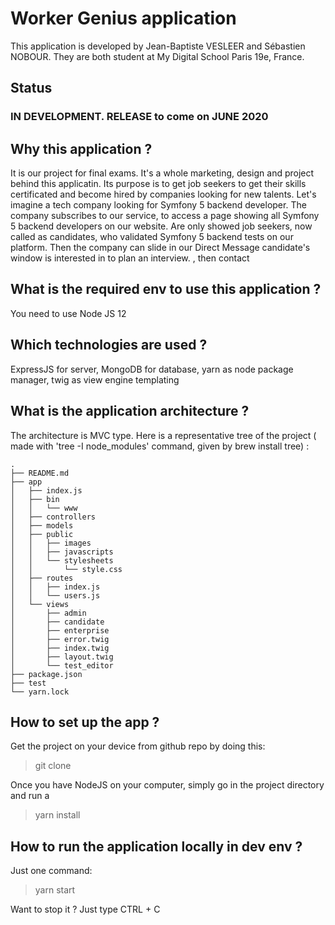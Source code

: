 # Worker Genius application
This application is developed by Jean-Baptiste VESLEER and Sébastien NOBOUR.
They are both student at My Digital School Paris 19e, France.

## Status
### IN DEVELOPMENT. RELEASE to come on JUNE 2020

## Why this application ?
It is our project for final exams. It's a whole marketing, design and project behind this applicatin.
Its purpose is to get job seekers to get their skills certificated and become hired by companies looking for new
talents. Let's imagine a tech company looking for Symfony 5 backend developer.
The company subscribes to our service, to access a page showing all Symfony 5 backend developers on our website.
Are only showed job seekers, now called as candidates, who validated Symfony 5 backend tests on our platform. Then
 the company can slide in our Direct Message candidate's window is interested in to plan an interview. 
, then contact 
 
## What is the required env to use this application ?
You need to use Node JS 12

## Which technologies are used ?
ExpressJS for server, MongoDB for database, yarn as node package manager, twig as view engine templating

## What is the application architecture ?
The architecture is MVC type. Here is a representative tree of the project ( made with 'tree -I node_modules' command,
 given by brew install tree) :
```
.
├── README.md
├── app
│   ├── index.js
│   ├── bin
│   │   └── www
│   ├── controllers
│   ├── models
│   ├── public
│   │   ├── images
│   │   ├── javascripts
│   │   └── stylesheets
│   │       └── style.css
│   ├── routes
│   │   ├── index.js
│   │   └── users.js
│   └── views
│       ├── admin
│       ├── candidate
│       ├── enterprise
│       ├── error.twig
│       ├── index.twig
│       ├── layout.twig
│       └── test_editor
├── package.json
├── test
└── yarn.lock
```
## How to set up the app ?
Get the project on your device from github repo by doing this:
> git clone 

Once you have NodeJS on your computer, simply go in the project directory and run a 
> yarn install

## How to run the application locally in dev env ?
 Just one command: 
> yarn start

Want to stop it ? Just type CTRL + C

